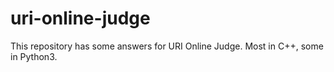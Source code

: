 # uri-online-judge
This repository has some answers for URI Online Judge. Most in C++, some in Python3.
